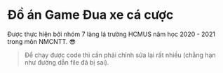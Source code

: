 # Đồ án Game Đua xe cá cược

Được thực hiện bởi nhóm 7 làng lá trường HCMUS năm học 2020 - 2021 trong môn NMCNTT. :sunglasses:

> Để chạy được code thì cần phải chỉnh sửa lại rất nhiều (chẳng hạn như đường dẫn file đã bị sai).